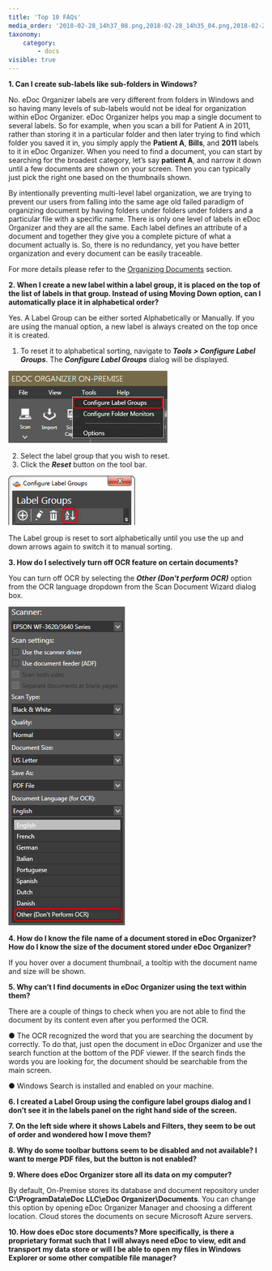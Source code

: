 ```yaml
---
title: 'Top 10 FAQs'
media_order: '2018-02-28_14h37_08.png,2018-02-28_14h35_04.png,2018-02-28_14h45_00.png'
taxonomy:
    category:
        - docs
visible: true
---
```


**1. Can I create sub-labels like sub-folders in Windows?**

No. eDoc Organizer labels are very different from folders in Windows and so having many levels of sub-labels would not be ideal for organization within eDoc Organizer. eDoc Organizer helps you map a single document to several labels. So for example, when you scan a bill for Patient A in 2011, rather than storing it in a particular folder and then later trying to find which folder you saved it in, you simply apply the **Patient A**, **Bills**, and **2011** labels to it in eDoc Organizer. When you need to find a document, you can start by searching for the broadest category, let’s say **patient A**, and narrow it down until a few documents are shown on your screen. Then you can typically just pick the right one based on the thumbnails shown.

By intentionally preventing multi-level label organization, we are trying to prevent our users from falling into the same age old failed paradigm of organizing document by having folders under folders under folders and a particular file with a specific name. There is only one level of labels in eDoc Organizer and they are all the same. Each label defines an attribute of a document and together they give you a complete picture of what a document actually is. So, there is no redundancy, yet you have better organization and every document can be easily traceable.

For more details please refer to the [Organizing Documents](https://edocorganizer-help.azurewebsites.net/overview/organizing-documents) section.

**2. When I create a new label within a label group, it is placed on the top of the list of labels in that group. Instead of using Moving Down option, can I automatically place it in alphabetical order?**

Yes. A Label Group can be either sorted Alphabetically or Manually. If you are using the manual option, a new label is always created on the top once it is created.

1. To reset it to alphabetical sorting, navigate to _**Tools > Configure Label Groups**_. The _**Configure Label Groups**_ dialog will be displayed.

![](2018-02-28_14h35_04.png)

2. Select the label group that you wish to reset.
3. Click the _**Reset**_ button on the tool bar.

![](2018-02-28_14h37_08.png)

The Label group is reset to sort alphabetically until you use the up and down arrows again to switch it to manual sorting.

**3. How do I selectively turn off OCR feature on certain documents?**

You can turn off OCR by selecting the _**Other (Don't perform OCR)**_ option from the OCR language dropdown from the Scan Document Wizard dialog box.

![](2018-02-28_14h45_00.png)

**4. How do I know the file name of a document stored in eDoc Organizer? How do I know the size of the document stored under eDoc Organizer?**

If you hover over a document thumbnail, a tooltip with the document name and size will be shown.

**5. Why can’t I find documents in eDoc Organizer using the text within them?**

There are a couple of things to check when you are not able to find the document by its content even after you performed the OCR.

● The OCR recognized the word that you are searching the document by correctly. To do that, just open the document in eDoc Organizer and use the search function at the bottom of the PDF viewer. If the search finds the words you are looking for, the document should be searchable from the main screen.

● Windows Search is installed and enabled on your machine.

**6. I created a Label Group using the configure label groups dialog and I don’t see it in the labels panel on the right hand side of the screen.**

**7. On the left side where it shows Labels and Filters, they seem to be out of order and wondered how I move them?**

**8. Why do some toolbar buttons seem to be disabled and not available? I want to merge PDF files, but the button is not enabled?**

**9. Where does eDoc Organizer store all its data on my computer?**

By default, On-Premise stores its database and document repository under **C:\ProgramData\eDoc LLC\eDoc Organizer\Documents**. You can change this option by opening eDoc Organizer Manager and choosing a different location. Cloud stores the documents on secure Microsoft Azure servers.

**10. How does eDoc store documents? More specifically, is there a proprietary format such that I will always need eDoc to view, edit and transport my data store or will I be able to open my files in Windows Explorer or some other compatible file manager?**